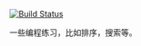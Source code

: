 [![Build Status](https://travis-ci.org/gtt116/practice.svg?branch=master)](https://travis-ci.org/gtt116/practice)

一些编程练习，比如排序，搜索等。
